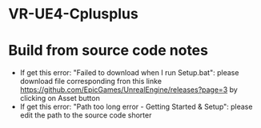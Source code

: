 # VR-UE4-Cplusplus

# Build from source code notes
- If get this error: "Failed to download when I run Setup.bat": please download file corresponding fron this linke https://github.com/EpicGames/UnrealEngine/releases?page=3 by clicking on Asset button
- If get this error: "Path too long error - Getting Started & Setup": please edit the path to the source code shorter
